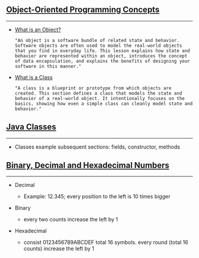 ## [Object-Oriented Programming Concepts](https://docs.oracle.com/javase/tutorial/java/concepts/)
---
* [What is an Object?](https://docs.oracle.com/javase/tutorial/java/concepts/object.html) 
    ```
    "An object is a software bundle of related state and behavior. Software objects are often used to model the real-world objects that you find in everyday life. This lesson explains how state and behavior are represented within an object, introduces the concept of data encapsulation, and explains the benefits of designing your software in this manner."
    ```

* [What is a Class](https://docs.oracle.com/javase/tutorial/java/concepts/class.html)
    ```
    "A class is a blueprint or prototype from which objects are created. This section defines a class that models the state and behavior of a real-world object. It intentionally focuses on the basics, showing how even a simple class can cleanly model state and behavior."
    ```

## [Java Classes](https://canvas.instructure.com/courses/3397285/discussion_topics/12431225)
---
* Classes example subsequent sections: fields, constructor, methods

## [Binary, Decimal and Hexadecimal Numbers](https://www.mathsisfun.com/binary-decimal-hexadecimal.html)
---
* Decimal
  * Example: 12.345;  every position to the left is 10 times bigger

* Binary
  * every two counts increase the left by 1

* Hexadecimal
  * consist 0123456789ABCDEF total 16 symbols. every round (total 16 counts) increase the left by 1